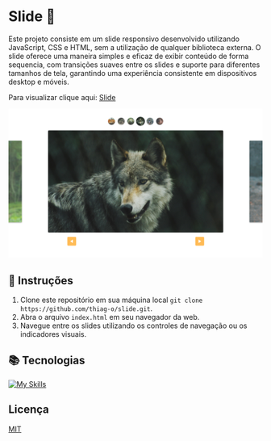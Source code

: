 # Slide :flower_playing_cards:

Este projeto consiste em um slide responsivo desenvolvido utilizando JavaScript, CSS e HTML, sem a utilização de qualquer biblioteca externa. O slide oferece uma maneira simples e eficaz de exibir conteúdo de forma sequencia, com transições suaves entre os slides e suporte para diferentes tamanhos de tela, garantindo uma experiência consistente em dispositivos desktop e móveis.

Para visualizar clique aqui: [Slide](https://thiag-o.github.io/slide)

<img src=".github/slide.png" alt="Slide"/>

## :bookmark_tabs: Instruções

1. Clone este repositório em sua máquina local `git clone https://github.com/thiag-o/slide.git`.
2. Abra o arquivo `index.html` em seu navegador da web.
3. Navegue entre os slides utilizando os controles de navegação ou os indicadores visuais.

## :books: Tecnologias

[![My Skills](https://skillicons.dev/icons?i=js,html,css)](https://skillicons.dev)

## Licença

[MIT](https://choosealicense.com/licenses/mit/)
